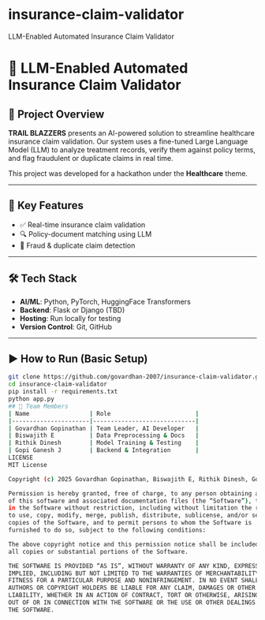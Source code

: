 # insurance-claim-validator
 LLM-Enabled Automated Insurance Claim Validator
# 🏥 LLM-Enabled Automated Insurance Claim Validator

## 🚀 Project Overview
**TRAIL BLAZZERS** presents an AI-powered solution to streamline healthcare insurance claim validation. Our system uses a fine-tuned Large Language Model (LLM) to analyze treatment records, verify them against policy terms, and flag fraudulent or duplicate claims in real time.

This project was developed for a hackathon under the **Healthcare** theme.

---

## 🧠 Key Features
- ✅ Real-time insurance claim validation
- 🔍 Policy-document matching using LLM
- 🔐 Fraud & duplicate claim detection

---

## 🛠️ Tech Stack
- **AI/ML**: Python, PyTorch, HuggingFace Transformers  
- **Backend**: Flask or Django (TBD)  
- **Hosting**: Run locally for testing  
- **Version Control**: Git, GitHub

---

## ▶️ How to Run (Basic Setup)
```bash
git clone https://github.com/govardhan-2007/insurance-claim-validator.git
cd insurance-claim-validator
pip install -r requirements.txt
python app.py
## 👥 Team Members
| Name                 | Role                        |
|----------------------|-----------------------------|
| Govardhan Gopinathan | Team Leader, AI Developer   |
| Biswajith E          | Data Preprocessing & Docs   |
| Rithik Dinesh        | Model Training & Testing    |
| Gopi Ganesh J        | Backend & Integration       |
LICENSE
MIT License

Copyright (c) 2025 Govardhan Gopinathan, Biswajith E, Rithik Dinesh, Gopi Ganesh J

Permission is hereby granted, free of charge, to any person obtaining a copy
of this software and associated documentation files (the “Software”), to deal
in the Software without restriction, including without limitation the rights  
to use, copy, modify, merge, publish, distribute, sublicense, and/or sell  
copies of the Software, and to permit persons to whom the Software is  
furnished to do so, subject to the following conditions:

The above copyright notice and this permission notice shall be included in  
all copies or substantial portions of the Software.

THE SOFTWARE IS PROVIDED “AS IS”, WITHOUT WARRANTY OF ANY KIND, EXPRESS OR  
IMPLIED, INCLUDING BUT NOT LIMITED TO THE WARRANTIES OF MERCHANTABILITY,  
FITNESS FOR A PARTICULAR PURPOSE AND NONINFRINGEMENT. IN NO EVENT SHALL THE  
AUTHORS OR COPYRIGHT HOLDERS BE LIABLE FOR ANY CLAIM, DAMAGES OR OTHER  
LIABILITY, WHETHER IN AN ACTION OF CONTRACT, TORT OR OTHERWISE, ARISING FROM,  
OUT OF OR IN CONNECTION WITH THE SOFTWARE OR THE USE OR OTHER DEALINGS IN  
THE SOFTWARE.
